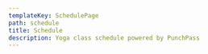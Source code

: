 ```yaml
---
templateKey: SchedulePage
path: schedule
title: Schedule
description: Yoga class schedule powered by PunchPass
---
```

